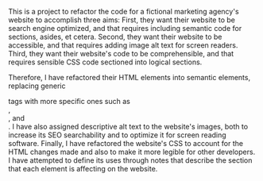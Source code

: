 

This is a project to refactor the code for a fictional marketing agency's website to accomplish three aims:
First, they want their website to be search engine optimized, and that requires including semantic code for sections, asides, et cetera.
Second, they want their website to be accessible, and that requires adding image alt text for screen readers.
Third, they want their website's code to be comprehensible, and that requires sensible CSS code sectioned into logical sections.

Therefore, I have refactored their HTML elements into semantic elements, replacing generic <div> tags with more specific ones such as <section>, <aside>, and <nav>.
  I have also assigned descriptive alt text to the website's images, both to increase its SEO searchability and to optimize it for screen reading software.
  Finally, I have refactored the website's CSS to account for the HTML changes made and also to make it more legible for other developers. I have attempted to define its uses through notes that describe the section that each element is affecting on the website.
